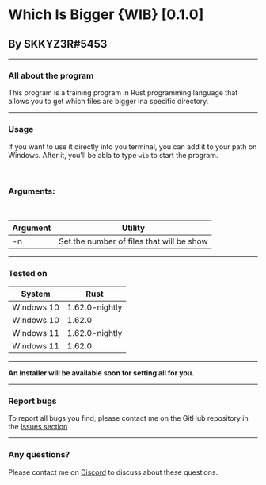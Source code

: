 # Which Is Bigger {WIB} [0.1.0]

## By SKKYZ3R#5453

--------------------

### All about the program

This program is a training program in Rust programming language that allows you to get which files are bigger ina specific directory.

--------------------

### Usage

If you want to use it directly into you terminal, you can add it to your path on Windows. After it, you'll be abla to type `wib` to start the program.

<br>

### Arguments:

<br>


<table style="margin-left: auto; margin-right: auto;">
    <thead>
        <tr>
            <th>Argument</th>
            <th>Utility</th>
        </tr>
    </thead>
    <tbody>
        <tr>
            <td>-n</td>
            <td>Set the number of files that will be show</td>
        </tr>
    </tbody>
</table>

----------

### Tested on

<table style="margin-left: auto; margin-right: auto;">
    <thead>
        <tr>
            <th>System</th>
            <th>Rust</th>
        </tr>
    </thead>
    <tbody>
        <tr>
            <td>Windows 10</td>
            <td>1.62.0-nightly</td>
        </tr>
        <tr>
            <td>Windows 10</td>
            <td>1.62.0</td>
        </tr>
        <tr>
            <td>Windows 11</td>
            <td>1.62.0-nightly</td>
        </tr>
        <tr>
            <td>Windows 11</td>
            <td>1.62.0</td>
        </tr>
    </tbody>
</table>

---------

<b>An installer will be available soon for setting all for you.</b>

---------

### Report bugs

To report all bugs you find, please contact me on the GitHub repository in the [Issues section](https://github.com/ItsMeSKKYZ3R/wib/issues)

----------

### Any questions?
Please contact me on [Discord](https://discord.com/users/518113582110605326) to discuss about these questions.